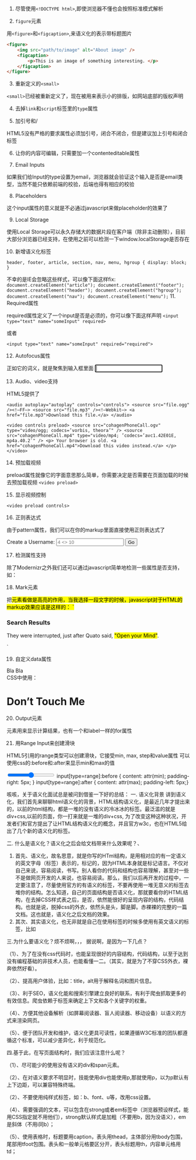 1. 尽管使用`<!DOCTYPE html>`,即使浏览器不懂也会按照标准模式解析

2. `figure`元素

用`<figure>`和`<figcaption>`,来语义化的表示带标题图片
```html
<figure>
    <img src="path/to/image" alt="About image" />
    <figcaption>
        <p>This is an image of something interesting. </p>
    </figcaption>
</figure>
```

3. 重新定义的`<small>`

`<small>`已经被重新定义了，现在被用来表示小的排版，如网站底部的版权声明

4. 去掉`link`和`script`标签里的`type`属性

5. 加引号和/

HTML5没有严格的要求属性必须加引号，闭合不闭合，但是建议加上引号和闭合标签

6. 让你的内容可编辑，只需要加一个contenteditable属性

7. Email Inputs

如果我们给Input的type设置为email，浏览器就会验证这个输入是否是email类型，当然不能只依赖前端的校验，后端也得有相应的校验

8. Placeholders

这个input属性的意义就是不必通过javascript来做placeholder的效果了

9. Local Storage

使用Local Storage可以永久存储大的数据片段在客户端（除非主动删除），目前大部分浏览器已经支持，在使用之前可以检测一下window.localStorage是否存在

10. 新增语义化标签

`header, footer, article, section, nav, menu, hgroup {
    display: block;
}`

不幸的是IE会忽略这些样式，可以像下面这样fix:
`
document.createElement("article");
document.createElement("footer");
document.createElement("header");
document.createElement("hgroup");
document.createElement("nav");
document.createElement("menu");
`
11. Required属性

required属性定义了一个input是否是必须的，你可以像下面这样声明
`<input type="text" name="someInput" required>`

或者

`<input type="text" name="someInput" required="required">`

12. Autofocus属性

正如它的词义，就是聚焦到输入框里面
<input autofocus>

13. Audio、video支持

HTML5提供了<audio>标签，你不需要再按照第三方插件来渲染音频，大多数现代浏览器提供了对于HTML5 Audio的支持，不过目前仍旧需要提供一些兼容处理，如

`<audio autoplay="autoplay" controls="controls">
    <source src="file.ogg" /><!–FF–>
    <source src="file.mp3" /><!–Webkit–>
    <a href="file.mp3">Download this file.</a>
</audio>`

`
<video controls preload>
    <source src="cohagenPhoneCall.ogv" type="video/ogg; codecs=’vorbis, theora’" />
    <source src="cohagenPhoneCall.mp4" type="video/mp4; ’codecs=’avc1.42E01E, mp4a.40.2′" />
    <p> Your browser is old. <a href="cohagenPhoneCall.mp4">Download this video instead.</a> </p>
</video>
`

14. 预加载视频

preload属性就像它的字面意思那么简单，你需要决定是否需要在页面加载的时候去预加载视频
`<video preload>`

15. 显示视频控制

`<video preload controls>`

16. 正则表达式

由于pattern属性，我们可以在你的markup里面直接使用正则表达式了
<form action="" method="post">
    <label for="username">Create a Username: </label>
    <input type="text" name="username" id="username" placeholder="4 <> 10" pattern="[A-Za-z]{4,10}" autofocus required>
    <button type="submit">Go </button>
</form>

17. 检测属性支持

除了Modernizr之外我们还可以通过javascript简单地检测一些属性是否支持，如：
<script>
if (!’pattern’ in document.createElement(’input’) ) {
// do client/server side validation
}
</script>

18. Mark元素

把<mark>元素看做是高亮的作用，当我选择一段文字的时候，javascript对于HTML的markup效果应该是这样的：
`<h3> Search Results </h3>
<p> They were interrupted, just after Quato said, <mark>"Open your Mind"</mark>. </p>`

19. 自定义data属性
<div id="myDiv" data-custom-attr="My Value"> Bla Bla </div>
CSS中使用：
<style>
h1:hover:after {
content: attr(data-hover-response);
color: black;
position: absolute;
left: 0;
}
</style>
<h1 data-hover-response="I Said Don’t Touch Me!"> Don’t Touch Me </h1>

20. Output元素

<output>元素用来显示计算结果，也有一个和label一样的for属性

21. 用Range Input来创建滑块

HTML5引用的range类型可以创建滑块，它接受min, max, step和value属性
可以使用css的:before和:after来显示min和max的值

<input type="range" name="range" min="0" max="10" step="1" value="">
input[type=range]:before { content: attr(min); padding-right: 5px;
}
input[type=range]:after { content: attr(max); padding-left: 5px;}

咳咳，关于语义化面试总是被问到借鉴一下好的总结：
一. 语义化背景
讲到语义化，我们首先来聊聊html语义化的背景，HTML结构语义化，是最近几年才提出来的，以前的html结构，都是一堆的没有语义的冷冰冰的标签。最泛滥的就是div+css,以前的页面，你一打来就是一堆的div+css, 为了改变这种这种状况，开发者们和官方提出了让HTML结构语义化的概念，并且官方w3c，也在HTML5给出了几个新的语义化的标签。

二. 什么是语义化？语义化之后会给文档带来什么效果呢？、

1. 首先、语义化，故名思意，就是你写的HTml结构，是用相对应的有一定语义的英文字母（标签）表示的，标记的，因为HTML本身就是标记语言。不仅对自己来说，容易阅读，书写。别人看你的代码和结构也容易理解，甚至对一些不是做网页开发的人来说，也容易阅读。那么，我们以后再开发的过程中，一定要注意了，尽量使用官方的有语义的标签，不要再使用一堆无意义的标签去堆你的结构。怎么知道，自己的页面结构是否语义化，那就要看你的HTML结构，在去掉CSS样式表之后，是否，依然能很好的呈现内容的结构，代码结构。也就是说，脱掉css的外衣，依然头是头，脚是脚。赤裸裸的完整的一篇文档。这也就是，语义化之后文档的效果。
2. 其次、其实语义化，也无非就是自己在使用标签的时候多使用有英文语义的标签，比如

三.为什么要语义化？烦不烦啊，，，
据说啊，是因为一下几点？

（1）、为了在没有css代码时，也能呈现很好的内容结构，代码结构，以至于达到没有编程基础的非技术人员，也能看懂一二。（其实，就是为了不穿CSS外衣，裸奔依然好看）。

（2）、提高用户体验，比如：title，alt用于解释名词和图片信息。

（3）、利于SEO，语义化能和搜索引擎建立良好的联系，有利于爬虫抓取更多的有效信息。爬虫依赖于标签来确定上下文和各个关键字的权重。

（4）、方便其他设备解析（如屏幕阅读器、盲人阅读器、移动设备）以语义的方式来渲染网页。

（5）、便于团队开发和维护，语义化更具可读性，如果遵循W3C标准的团队都遵循这个标准，可以减少差异化，利于规范化。

四.基于此，在写页面结构时，我们应该注意什么呢？

（1）、尽可能少的使用没有语义的div和span元素。

（2）、在对语义要求不明显时，技能使用div也能使用p,那就使用p，以为p默认有上下边距，可以兼容特殊终端。

（2）、不要使用纯样式标签，如：b、font、u等，改用css设置。

（4）、需要强调的文本，可以包含在strong或者em标签中（浏览器预设样式，能用CSS指定就不用他们），strong默认样式是加粗（不要用b，因为没语义），em是斜体（不用i同b）；

（5）、使用表格时，标题要用caption，表头用thead，主体部分用tbody包围，尾部用tfoot包围。表头和一般单元格要区分开，表头标题用th，内容单元格用td；

